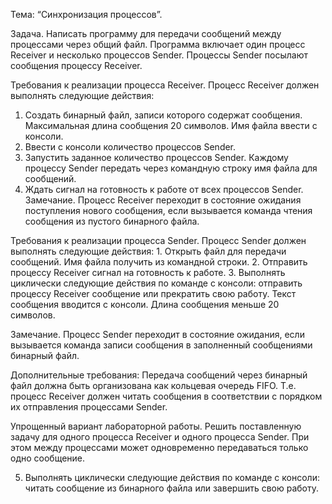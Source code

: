 Тема: “Синхронизация процессов”. 
 
 Задача. Написать программу для передачи сообщений между процессами через общий файл.
 Программа включает один процесс Receiver и несколько процессов Sender. Процессы Sender посылают сообщения процессу Receiver. 
 
 Требования к реализации процесса Receiver. Процесс Receiver должен выполнять следующие действия: 
 1. Создать бинарный файл, записи которого содержат сообщения. Максимальная длина сообщения 20 символов. Имя файла ввести с консоли.
 2. Ввести с консоли количество процессов Sender. 
 3. Запустить заданное количество процессов Sender. Каждому процессу Sender передать через командную строку имя файла для сообщений.
 4. Ждать сигнал на готовность к работе от всех процессов Sender.
 Замечание. Процесс Receiver переходит в состояние ожидания поступления нового сообщения, если вызывается команда чтения сообщения из пустого бинарного файла. 
 
 Требования к реализации процесса Sender. Процесс Sender должен выполнять следующие действия: 1. Открыть файл для передачи сообщений. Имя файла получить из командной строки. 2. Отправить процессу Receiver сигнал на готовность к работе. 3. Выполнять циклически следующие действия по команде с консоли:   отправить процессу Receiver сообщение или   прекратить свою работу.  Текст сообщения вводится с консоли. Длина сообщения меньше 20 символов. 
 
Замечание. Процесс Sender переходит в состояние ожидания, если вызывается команда записи сообщения в заполненный сообщениями бинарный файл. 
 
 Дополнительные требования: Передача сообщений через бинарный файл должна быть организована как кольцевая очередь FIFO.
 Т.е. процесс Receiver должен читать сообщения в соответствии с порядком их отправления процессами Sender. 
 
 Упрощенный вариант лабораторной работы. Решить поставленную задачу для одного процесса Receiver и одного процесса Sender.
 При этом между процессами может одновременно передаваться только одно сообщение.
 
 5. Выполнять циклически следующие действия по команде с консоли:  
 читать сообщение из бинарного файла или   завершить свою работу. 
